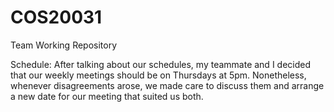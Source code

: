# COS20031
Team Working Repository

Schedule:
After talking about our schedules, my teammate and I decided that our weekly meetings should be on Thursdays at 5pm. Nonetheless, whenever disagreements arose, we made care to discuss them and arrange a new date for our meeting that suited us both.
